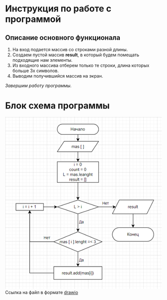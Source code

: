 ﻿# Инструкция по работе с программой
## Описание основного функционала

1. На вход подается массив со строками разной длины.
2. Создаем пустой массив **result**, в который будем помещать подходящие нам элементы.
3. Из входного массива отберем только те строки, длина которых больше 3х символов.
4. Выводим получившийся массив на экран.

*Завершим работу программы.*

# Блок схема программы

![Блок схема](image/BlockSchema.png)
Ссылка на файл в формате [drawio](image/homeWork.drawio)